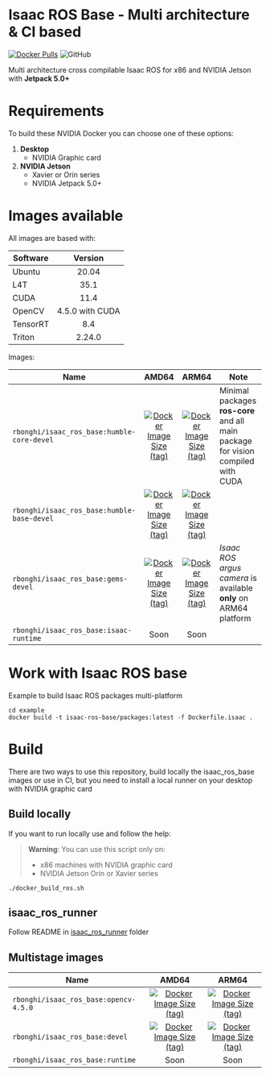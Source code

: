 # Isaac ROS Base - Multi architecture & CI based

[![Docker Pulls](https://img.shields.io/docker/pulls/rbonghi/isaac-ros-base)](https://hub.docker.com/r/rbonghi/isaac-ros-base) ![GitHub](https://img.shields.io/github/license/rbonghi/isaac_ros_base)

Multi architecture cross compilable Isaac ROS for x86 and NVIDIA Jetson with **Jetpack 5.0+**

# Requirements

To build these NVIDIA Docker you can choose one of these options:

1. **Desktop**
   * NVIDIA Graphic card
2. **NVIDIA Jetson**
   * Xavier or Orin series
   * NVIDIA Jetpack 5.0+

# Images available

All images are based with:

| Software | Version |
|----------|:-------:|
| Ubuntu   | 20.04   |
| L4T      | 35.1    |
| CUDA     | 11.4    |
| OpenCV   | 4.5.0 with CUDA  |
| TensorRT | 8.4     |
| Triton   | 2.24.0  |

Images:

| Name                                  | AMD64 | ARM64 | Note |
|---------------------------------------|:-----:|:-----:|------|
| `rbonghi/isaac_ros_base:humble-core-devel` | [![Docker Image Size (tag)](https://img.shields.io/docker/image-size/rbonghi/isaac-ros-base/humble-core-devel?arch=amd64)](https://hub.docker.com/r/rbonghi/isaac-ros-base) | [![Docker Image Size (tag)](https://img.shields.io/docker/image-size/rbonghi/isaac-ros-base/humble-core-devel?arch=arm64)](https://hub.docker.com/r/rbonghi/isaac-ros-base) | Minimal packages **ros-core** and all main package for vision compiled with CUDA |
| `rbonghi/isaac_ros_base:humble-base-devel` | [![Docker Image Size (tag)](https://img.shields.io/docker/image-size/rbonghi/isaac-ros-base/humble-base-devel?arch=amd64)](https://hub.docker.com/r/rbonghi/isaac-ros-base) | [![Docker Image Size (tag)](https://img.shields.io/docker/image-size/rbonghi/isaac-ros-base/humble-base-devel?arch=arm64)](https://hub.docker.com/r/rbonghi/isaac-ros-base) |  |
| `rbonghi/isaac_ros_base:gems-devel` | [![Docker Image Size (tag)](https://img.shields.io/docker/image-size/rbonghi/isaac-ros-base/gems-devel?arch=amd64)](https://hub.docker.com/r/rbonghi/isaac-ros-base) | [![Docker Image Size (tag)](https://img.shields.io/docker/image-size/rbonghi/isaac-ros-base/gems-devel?arch=arm64)](https://hub.docker.com/r/rbonghi/isaac-ros-base) | *Isaac ROS argus camera* is available **only** on ARM64 platform |
| `rbonghi/isaac_ros_base:isaac-runtime`       | Soon   | Soon   |  |

# Work with Isaac ROS base
Example to build Isaac ROS packages multi-platform

```
cd example
docker build -t isaac-ros-base/packages:latest -f Dockerfile.isaac .
```

# Build

There are two ways to use this repository, build locally the isaac_ros_base images or use in CI, but you need to install a local runner on your desktop with NVIDIA graphic card

## Build locally

If you want to run locally use and follow the help:

> **Warning**: 
> You can use this script only on:
>  * x86 machines with NVIDIA graphic card
>  * NVIDIA Jetson Orin or Xavier series

```
./docker_build_ros.sh
```

## isaac_ros_runner

Follow README in [isaac_ros_runner](isaac_ros_runner) folder

## Multistage images

| Name                                  | AMD64 | ARM64 |
|---------------------------------------|:-----:|:-----:|
| `rbonghi/isaac_ros_base:opencv-4.5.0`        | [![Docker Image Size (tag)](https://img.shields.io/docker/image-size/rbonghi/isaac-ros-base/opencv-4.5.0?arch=amd64)](https://hub.docker.com/r/rbonghi/isaac-ros-base) | [![Docker Image Size (tag)](https://img.shields.io/docker/image-size/rbonghi/isaac-ros-base/opencv-4.5.0?arch=arm64)](https://hub.docker.com/r/rbonghi/isaac-ros-base) |
| `rbonghi/isaac_ros_base:devel`        | [![Docker Image Size (tag)](https://img.shields.io/docker/image-size/rbonghi/isaac-ros-base/devel?arch=amd64)](https://hub.docker.com/r/rbonghi/isaac-ros-base) | [![Docker Image Size (tag)](https://img.shields.io/docker/image-size/rbonghi/isaac-ros-base/devel?arch=arm64)](https://hub.docker.com/r/rbonghi/isaac-ros-base) |
| `rbonghi/isaac_ros_base:runtime`      | Soon   | Soon   |
